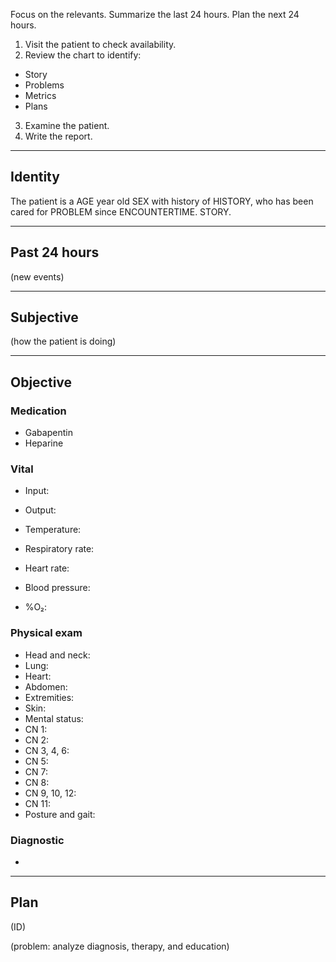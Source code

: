Focus on the relevants.
Summarize the last 24 hours.
Plan the next 24 hours.

1. Visit the patient to check availability.
2. Review the chart to identify:
- Story
- Problems
- Metrics
- Plans
3. Examine the patient.
4. Write the report.

---

## Identity

The patient is a AGE year old SEX with history of HISTORY, who has been cared for PROBLEM since ENCOUNTERTIME.
STORY.

---

## Past 24 hours

(new events)

---

## Subjective

(how the patient is doing)

---

## Objective

### Medication

- Gabapentin
- Heparine

### Vital

- Input:
- Output:

- Temperature:
- Respiratory rate:
- Heart rate:
- Blood pressure:
- %O₂:

### Physical exam

- Head and neck:
- Lung:
- Heart:
- Abdomen:
- Extremities:
- Skin:
- Mental status:
- CN 1:
- CN 2:
- CN 3, 4, 6:
- CN 5:
- CN 7:
- CN 8:
- CN 9, 10, 12:
- CN 11:
- Posture and gait:

### Diagnostic

-

---

## Plan

(ID)

(problem: analyze diagnosis, therapy, and education)
